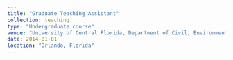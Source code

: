 ```yaml
---
title: "Graduate Teaching Assistant"
collection: teaching
type: "Undergraduate course"
venue: "University of Central Florida, Department of Civil, Environmental, and Construction Engineering"
date: 2014-01-01
location: "Orlando, Florida"
---
```

